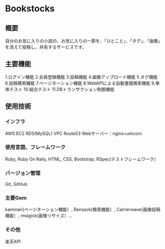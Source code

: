 # Bookstocks

## 概要

自分のお気に入りの小説の、お気に入りの一節を、「ひとこと」、「タグ」、「画像」を添えて投稿し、共有するサービスです。

## 主要機能

1.ログイン機能
2.会員登録機能
3.投稿機能
4.画像アップロード機能
5.タグ機能
6.投稿検索機能
7.ページネーション機能
8.WebAPIによる自動書籍検索機能
9.単体テスト
10.結合テスト
11.DBトランザクション制御機能

## 使用技術

### インフラ
AWS:EC2 RDS(MySQL) VPC Route53
Webサーバー：nginx+unicorn

### 使用言語、フレームワーク
Ruby, Ruby On Rails, HTML, CSS, Bootstrap, RSpec(テストフレームワーク）

### バージョン管理
Git, GitHub

### 主要Gem
kaminari(ページネーション機能）, Ransack(検索機能）, Carrierwave(画像投稿機能）, rmagick(画像リサイズ）...

### その他
楽天API


